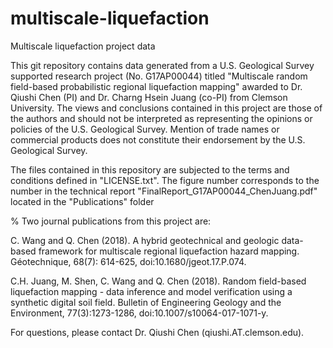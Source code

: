 # multiscale-liquefaction
Multiscale liquefaction project data

This git repository contains data generated from a U.S. Geological Survey supported research project (No. G17AP00044) titled "Multiscale random field-based probabilistic regional liquefaction mapping" awarded to Dr. Qiushi Chen (PI) and Dr. Charng Hsein Juang (co-PI) from Clemson University. The views and conclusions contained in this project are those of the authors and should not be interpreted as representing the opinions or policies of the U.S. Geological Survey. Mention of trade names or commercial products does not constitute their endorsement by the U.S. Geological Survey.

The files contained in this repository are subjected to the terms and conditions defined in "LICENSE.txt". The figure number corresponds to the number in the technical report "FinalReport_G17AP00044_ChenJuang.pdf" located in the "Publications" folder

% Two journal publications from this project are:

C. Wang and Q. Chen (2018). A hybrid geotechnical and geologic data-based framework for multiscale regional liquefaction hazard mapping. Géotechnique, 68(7): 614-625, doi:10.1680/jgeot.17.P.074.

C.H. Juang, M. Shen, C. Wang and Q. Chen (2018). Random field-based liquefaction mapping - data inference and model verification using a synthetic digital soil field. Bulletin of Engineering Geology and the Environment, 77(3):1273-1286, doi:10.1007/s10064-017-1071-y.

For questions, please contact Dr. Qiushi Chen (qiushi.AT.clemson.edu).

